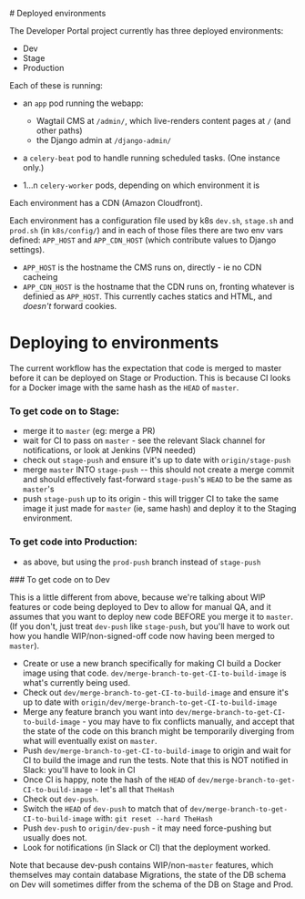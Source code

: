 # Deployed environments

The Developer Portal project currently has three deployed environments:

- Dev
- Stage
- Production

Each of these is running:

- an `app` pod running the webapp:

  - Wagtail CMS at `/admin/`, which live-renders content pages at `/` (and other paths)
  - the Django admin at `/django-admin/`

- a `celery-beat` pod to handle running scheduled tasks. (One instance only.)
- 1...n `celery-worker` pods, depending on which environment it is

Each environment has a CDN (Amazon Cloudfront).

Each environment has a configuration file used by k8s `dev.sh`, `stage.sh` and `prod.sh` (in `k8s/config/`) and in each of those files there are two env vars defined: `APP_HOST` and `APP_CDN_HOST` (which contribute values to Django settings).

- `APP_HOST` is the hostname the CMS runs on, directly - ie no CDN cacheing
- `APP_CDN_HOST` is the hostname that the CDN runs on, fronting whatever is definied as `APP_HOST`. This currently caches statics and HTML, and _doesn't_ forward cookies.

# Deploying to environments

The current workflow has the expectation that code is merged to master before it can be deployed on Stage or Production. This is because CI looks for a Docker image with the same hash as the `HEAD` of `master`.

### To get code on to Stage:

- merge it to `master` (eg: merge a PR)
- wait for CI to pass on `master` - see the relevant Slack channel for notifications, or look at Jenkins (VPN needed)
- check out `stage-push` and ensure it's up to date with `origin/stage-push`
- merge `master` INTO `stage-push` -- this should not create a merge commit and should effectively fast-forward `stage-push`'s `HEAD` to be the same as `master`'s
- push `stage-push` up to its origin - this will trigger CI to take the same image it just made for `master` (ie, same hash) and deploy it to the Staging environment.

### To get code into Production:

- as above, but using the `prod-push` branch instead of `stage-push`

### To get code on to Dev

This is a little different from above, because we're talking about WIP features or code being deployed to Dev to allow for manual QA, and it assumes that you want to deploy new code BEFORE you merge it to `master`. (If you don't, just treat `dev-push` like `stage-push`, but you'll have to work out how you handle WIP/non-signed-off code now having been merged to `master`).

- Create or use a new branch specifically for making CI build a Docker image using that code. `dev/merge-branch-to-get-CI-to-build-image` is what's currently being used.
- Check out `dev/merge-branch-to-get-CI-to-build-image` and ensure it's up to date with `origin/dev/merge-branch-to-get-CI-to-build-image`
- Merge any feature branch you want into `dev/merge-branch-to-get-CI-to-build-image` - you may have to fix conflicts manually, and accept that the state of the code on this branch might be temporarily diverging from what will eventually exist on `master`.
- Push `dev/merge-branch-to-get-CI-to-build-image` to origin and wait for CI to build the image and run the tests. Note that this is NOT notified in Slack: you'll have to look in CI
- Once CI is happy, note the hash of the `HEAD` of `dev/merge-branch-to-get-CI-to-build-image` - let's all that `TheHash`
- Check out `dev-push`.
- Switch the `HEAD` of `dev-push` to match that of `dev/merge-branch-to-get-CI-to-build-image` with: `git reset --hard TheHash`
- Push `dev-push` to `origin/dev-push` - it may need force-pushing but usually does not.
- Look for notifications (in Slack or CI) that the deployment worked.

Note that because dev-push contains WIP/non-`master` features, which themselves may contain database Migrations, the state of the DB schema on Dev will sometimes differ from the schema of the DB on Stage and Prod.
